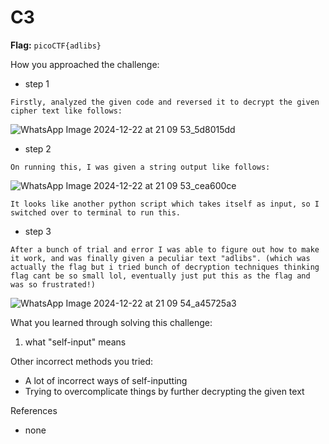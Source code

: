 # C3

**Flag:** `picoCTF{adlibs}`

How you approached the challenge:

- step 1

```
Firstly, analyzed the given code and reversed it to decrypt the given cipher text like follows:
```
![WhatsApp Image 2024-12-22 at 21 09 53_5d8015dd](https://github.com/user-attachments/assets/42d7647f-e8e8-4924-9a73-e78e5bf89cfd)


- step 2

```
On running this, I was given a string output like follows:
```
![WhatsApp Image 2024-12-22 at 21 09 53_cea600ce](https://github.com/user-attachments/assets/485dc7ce-f487-4109-9834-094942dba584)
```
It looks like another python script which takes itself as input, so I switched over to terminal to run this.
```

- step 3

```
After a bunch of trial and error I was able to figure out how to make it work, and was finally given a peculiar text "adlibs". (which was actually the flag but i tried bunch of decryption techniques thinking flag cant be so small lol, eventually just put this as the flag and was so frustrated!)
```
![WhatsApp Image 2024-12-22 at 21 09 54_a45725a3](https://github.com/user-attachments/assets/61a089c0-be82-4168-9f68-252180c7fe55)

What you learned through solving this challenge:

1. what "self-input" means

Other incorrect methods you tried:

- A lot of incorrect ways of self-inputting 
- Trying to overcomplicate things by further decrypting the given text

References
- none
